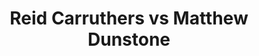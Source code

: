 ---
title: Reid Carruthers vs Matthew Dunstone
player1:
  name: Carruthers, Reid
  percent: 78
  wins: 1
  losses: 0
player2:
  name: Dunstone, Matthew
  percent: 88
  wins: 0
  losses: 1
games:
- player1:
    team: MB
    position: Fourth
    percent: 78
    win: 1
    loss: 0
  player2:
    team: SK
    position: Fourth
    percent: 88
    win: 0
    loss: 1
  event: Brier
  year: 2018
  draw: Round Robin(3)
  score: SK 5 - MB 7
- player1:
    team: Carr
    position: Fourth
    percent: 96
    win: 1
    loss: 0
  player2:
    team: Layc
    position: Fourth
    percent: 84
    win: 0
    loss: 1
  event: Trials (Men)
  year: 2017
  draw: Round Robin(7)
  score: Layc 5 - Carr 9
---
